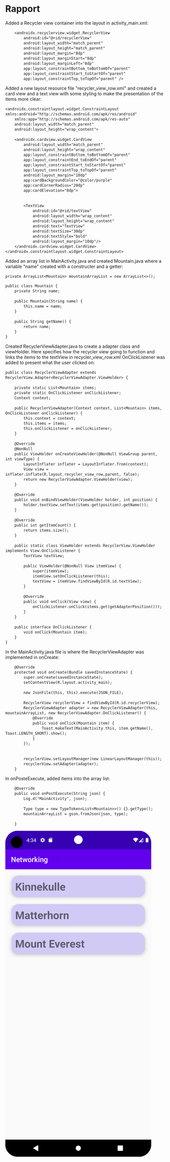 
# Rapport

Added a Recycler view container into the layout in activity_main.xml:

```
    <androidx.recyclerview.widget.RecyclerView
        android:id="@+id/recyclerView"
        android:layout_width="match_parent"
        android:layout_height="match_parent"
        android:layout_margin="8dp"
        android:layout_marginStart="8dp"
        android:layout_marginLeft="8dp"
        app:layout_constraintBottom_toBottomOf="parent"
        app:layout_constraintStart_toStartOf="parent"
        app:layout_constraintTop_toTopOf="parent" />
```
Added a new layout resource file "recycler_view_row.xml" and created a card view and a text view with some styling to make the presentation of the items more clear:

```
<androidx.constraintlayout.widget.ConstraintLayout xmlns:android="http://schemas.android.com/apk/res/android"
    xmlns:app="http://schemas.android.com/apk/res-auto"
    android:layout_width="match_parent"
    android:layout_height="wrap_content">

    <androidx.cardview.widget.CardView
        android:layout_width="match_parent"
        android:layout_height="wrap_content"
        app:layout_constraintBottom_toBottomOf="parent"
        app:layout_constraintEnd_toEndOf="parent"
        app:layout_constraintStart_toStartOf="parent"
        app:layout_constraintTop_toTopOf="parent"
        android:layout_margin="10dp"
        app:cardBackgroundColor="@color/purple"
        app:cardCornerRadius="20dp"
        app:cardElevation="8dp">


        <TextView
            android:id="@+id/textView"
            android:layout_width="wrap_content"
            android:layout_height="wrap_content"
            android:text="TextView"
            android:textSize="30dp"
            android:textStyle="bold"
            android:layout_margin="10dp"/>
    </androidx.cardview.widget.CardView>
</androidx.constraintlayout.widget.ConstraintLayout>
```

Added an array list in MainActivity.java and created Mountain.java where a variable "name" created with a constructer and a getter:

```
private ArrayList<Mountain> mountainArrayList = new ArrayList<>();

```

```
public class Mountain {
    private String name;

    public Mountain(String name) {
        this.name = name;
    }

    public String getName() {
        return name;
    }
}
```

Created RecyclerViewAdapter.java to create a adapter class and viewHolder. Here specifies how the recycler view going to function and links the items to the textView in recycler_view_row.xml OnClickListener was added to present what the user clicked on: 

```
public class RecyclerViewAdapter extends RecyclerView.Adapter<RecyclerViewAdapter.ViewHolder> {

    private static List<Mountain> items;
    private static OnClickListener onClickListener;
    Context context;

    public RecyclerViewAdapter(Context context, List<Mountain> items, OnClickListener onClickListener) {
        this.context = context;
        this.items = items;
        this.onClickListener = onClickListener;
    }

    @Override
    @NonNull
    public ViewHolder onCreateViewHolder(@NonNull ViewGroup parent, int viewType) {
        LayoutInflater inflater = LayoutInflater.from(context);
        View view = inflater.inflate(R.layout.recycler_view_row,parent, false);
        return new RecyclerViewAdapter.ViewHolder(view);
    }

    @Override
    public void onBindViewHolder(ViewHolder holder, int position) {
        holder.textView.setText(items.get(position).getName());
    }

    @Override
    public int getItemCount() {
        return items.size();
    }

    public static class ViewHolder extends RecyclerView.ViewHolder implements View.OnClickListener {
        TextView textView;

        public ViewHolder(@NonNull View itemView) {
            super(itemView);
            itemView.setOnClickListener(this);
            textView = itemView.findViewById(R.id.textView);
        }

        @Override
        public void onClick(View view) {
            onClickListener.onClick(items.get(getAdapterPosition()));
        }
    }

    public interface OnClickListener {
        void onClick(Mountain item);
    }
}

```

In the MainActivity.java file is where the RecyclerViewAdapter was implemented in onCreate:

```
    @Override
    protected void onCreate(Bundle savedInstanceState) {
        super.onCreate(savedInstanceState);
        setContentView(R.layout.activity_main);

        new JsonFile(this, this).execute(JSON_FILE);

        RecyclerView recyclerView = findViewById(R.id.recyclerView);
        RecyclerViewAdapter adapter = new RecyclerViewAdapter(this, mountainArrayList, new RecyclerViewAdapter.OnClickListener() {
            @Override
            public void onClick(Mountain item) {
                Toast.makeText(MainActivity.this, item.getName(), Toast.LENGTH_SHORT).show();
            }
        });


        recyclerView.setLayoutManager(new LinearLayoutManager(this));
        recyclerView.setAdapter(adapter);
    }
```

In onPosteExecute, added items into the array list:

```
    @Override
    public void onPostExecute(String json) {
        Log.d("MainActivity", json);

        Type type = new TypeToken<List<Mountain>>() {}.getType();
        mountainArrayList = gson.fromJson(json, type);

    }
```


![](layoutImg.png)


